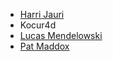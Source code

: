 * [Harri Jauri](http://twitter.com/harrijauri)
* Kocur4d
* [Lucas Mendelowski](http://github.com/lowski)
* [Pat Maddox](http://patmaddox.com)